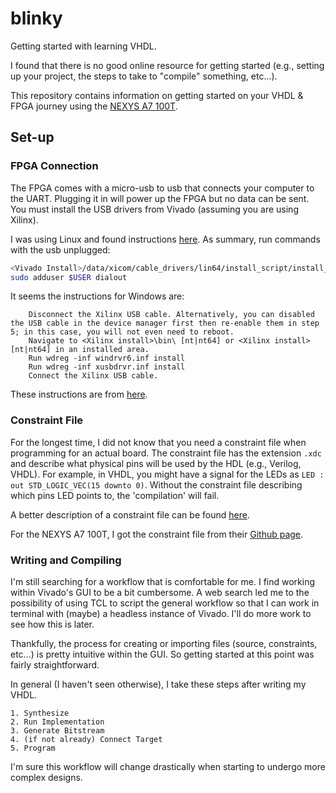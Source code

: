 # blinky

Getting started with learning VHDL.

I found that there is no good online resource for getting started (e.g., 
setting up your project, the steps to take to "compile" something, etc...).

This repository contains information on getting started on your VHDL \& FPGA
journey using the [NEXYS A7 100T](https://digilent.com/reference/programmable-logic/nexys-a7/start).


## Set-up

### FPGA Connection
The FPGA comes with a micro-usb to usb that connects your computer to the UART. Plugging it
in will power up the FPGA but no data can be sent. You must install the USB drivers from
Vivado (assuming you are using Xilinx). 

I was using Linux and found instructions [here](https://digilent.com/reference/programmable-logic/guides/install-cable-drivers).
As summary, run commands with the usb unplugged:
```bash
<Vivado Install>/data/xicom/cable_drivers/lin64/install_script/install_drvers/install_drivers
sudo adduser $USER dialout
```

It seems the instructions for Windows are:
```
    Disconnect the Xilinx USB cable. Alternatively, you can disabled the USB cable in the device manager first then re-enable them in step 5; in this case, you will not even need to reboot.
    Navigate to <Xilinx install>\bin\ [nt|nt64] or <Xilinx install>[nt|nt64] in an installed area.
    Run wdreg -inf windrvr6.inf install
    Run wdreg -inf xusbdrvr.inf install
    Connect the Xilinx USB cable.
```
These instructions are from [here](https://adaptivesupport.amd.com/s/article/54381?language=en_US).


### Constraint File
For the longest time, I did not know that you need a constraint file when programming for an actual board. 
The constraint file has the extension `.xdc` and describe what physical pins will be used by the HDL (e.g., Verilog, VHDL).
For example, in VHDL, you might have a signal for the LEDs as `LED : out STD_LOGIC_VEC(15 downto 0)`. Without the 
constraint file describing which pins LED points to, the 'compilation' will fail.

A better description of a constraint file can be found [here](https://digilent.com/reference/programmable-logic/guides/vivado-xdc-file).

For the NEXYS A7 100T, I got the constraint file from their [Github page](https://github.com/Digilent/Nexys-A7-100T-Keyboard/blob/master/src/constraints/Nexys-A7-100T-Master.xdc).


### Writing and Compiling
I'm still searching for a workflow that is comfortable for me. I find working within Vivado's GUI to be a bit
cumbersome. A web search led me to the possibility of using TCL to script the general workflow so that I
can work in terminal with (maybe) a headless instance of Vivado. I'll do more work to see how this is later.

Thankfully, the process for creating or importing files (source, constraints, etc...) is pretty intuitive within
the GUI. So getting started at this point was fairly straightforward. 

In general (I haven't seen otherwise), I take these steps after writing my VHDL.
```
1. Synthesize
2. Run Implementation
3. Generate Bitstream
4. (if not already) Connect Target
5. Program
```

I'm sure this workflow will change drastically when starting to undergo more complex designs.



